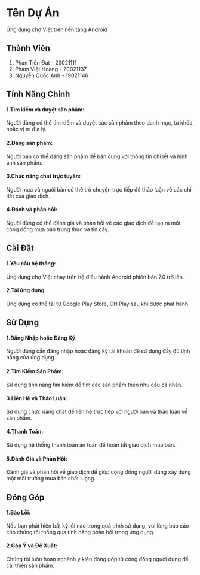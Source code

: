 # Tên Dự Án

Ứng dụng chợ Việt trên nền tảng Android

## Thành Viên

1. Phan Tiến Đạt - 20021111
2. Phạm Việt Hoàng - 20021137
3. Nguyễn Quốc Anh - 19021146

## Tính Năng Chính

#### 1.Tìm kiếm và duyệt sản phẩm: 
Người dùng có thể tìm kiếm và duyệt các sản phẩm theo danh mục, từ khóa, hoặc vị trí địa lý.
#### 2.Đăng sản phẩm:
Người bán có thể đăng sản phẩm để bán cùng với thông tin chi iết và hình ảnh sản phẩm.
#### 3.Chức năng chat trực tuyến:
Người mua và người bán có thể trò chuyện trực tiếp để thảo luận về các chi tiết của giao dịch.
#### 4.Đánh và phản hồi:
Người dùng có thể đánh giá và phản hồi về các giao dịch để tạo ra một cộng đồng mua bán trung thực và tin cậy.

## Cài Đặt

#### 1.Yêu cầu hệ thống: 
Ứng dụng chợ Việt chạy trên hệ điều hành Android phiên bản 7.0 trở lên.

#### 2.Tải ứng dụng:
Ứng dụng có thể tải từ Google Play Store, CH Play sau khi được phát hành.

## Sử Dụng

#### 1.Đăng Nhập hoặc Đăng Ký: 
Người dùng cần đăng nhập hoặc đăng ký tài khoản để sử dụng đầy đủ tính năng của ứng dụng.
#### 2.Tìm Kiếm Sản Phẩm: 
Sử dụng tính năng tìm kiếm để tìm các sản phẩm theo nhu cầu cá nhân.
#### 3.Liên Hệ và Thảo Luận: 
Sử dụng chức năng chat để liên hệ trực tiếp với người bán và thảo luận về sản phẩm.
#### 4.Thanh Toán: 
Sử dụng hệ thống thanh toán an toàn để hoàn tất giao dịch mua bán.
#### 5.Đánh Giá và Phản Hồi: 
Đánh giá và phản hồi về giao dịch để giúp cộng đồng người dùng xây dựng một môi trường mua bán chất lượng.

## Đóng Góp

#### 1.Báo Lỗi: 
Nếu bạn phát hiện bất kỳ lỗi nào trong quá trình sử dụng, vui lòng báo cáo cho chúng tôi thông qua tính năng phản hồi trong ứng dụng.
#### 2.Góp Ý và Đề Xuất: 
Chúng tôi luôn hoan nghênh ý kiến đóng góp từ cộng đồng người dùng để cải thiện sản phẩm.
